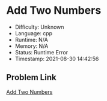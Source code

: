 # Add Two Numbers

- Difficulty: Unknown
- Language: cpp
- Runtime: N/A
- Memory: N/A
- Status: Runtime Error
- Timestamp: 2021-08-30 14:42:56

## Problem Link
[Add Two Numbers](https://leetcode.com/problems/add-two-numbers)

